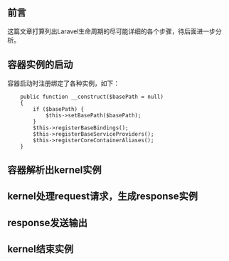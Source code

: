 ## 前言
这篇文章打算列出Laravel生命周期的尽可能详细的各个步骤，待后面进一步分析。

## 容器实例的启动
容器启动时注册绑定了各种实例，如下：

```
    public function __construct($basePath = null)
    {
        if ($basePath) {
            $this->setBasePath($basePath);
        }
        $this->registerBaseBindings();
        $this->registerBaseServiceProviders();
        $this->registerCoreContainerAliases();
    }
```
## 容器解析出kernel实例

## kernel处理request请求，生成response实例

## response发送输出

## kernel结束实例
